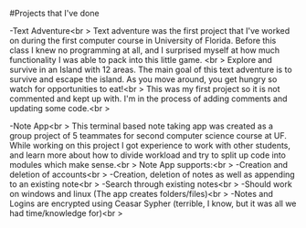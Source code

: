 #Projects that I've done

-Text Adventure<br \>
  Text adventure was the first project that I've worked on during the first computer course in University of Florida. Before this class I knew no programming at all, and I surprised myself at how much functionality I was able to pack into this little game. <br \>
  Explore and survive in an Island with 12 areas. The main goal of this text adventure is to survive and escape the island. As you move around, you get hungry so watch for opportunities to eat!<br \>
  This was my first project so it is not commented and kept up with. I'm in the process of adding comments and updating some code.<br \>
  
-Note App<br \>
  This terminal based note taking app was created as a group project of 5 teammates for second computer science course at UF. While working on this project I got experience to work with other students, and learn more about how to divide workload and try to split up code into modules which make sense.<br \>
  Note App supports:<br \>
-Creation and deletion of accounts<br \>
-Creation, deletion of notes as well as appending to an existing note<br \>
-Search through existing notes<br \>
-Should work on windows and linux (The app creates folders/files)<br \>
-Notes and Logins are encrypted using Ceasar Sypher (terrible, I know, but it was all we had time/knowledge for)<br \>
